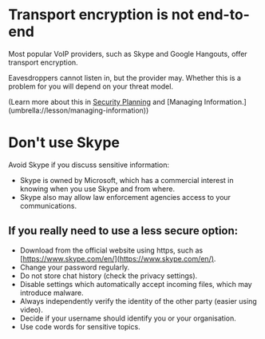 [Title]: # (Less Secure Options)
[Order]: # (3)

# Transport encryption is not end-to-end

Most popular VoIP providers, such as Skype and Google Hangouts, offer transport encryption. 

Eavesdroppers cannot listen in, but the provider may. Whether this is a problem for you will depend on your threat model.

(Learn more about this in [Security Planning](umbrella://lesson/security-planning) and [Managing Information.] (umbrella://lesson/managing-information))

# Don't use Skype 

Avoid Skype if you discuss sensitive information: 

*	Skype is owned by Microsoft, which has a commercial interest in knowing when you use Skype and from where. 
*	Skype also may allow law enforcement agencies access to your communications.

## If you really need to use a less secure option: 

*   Download from the official website using https, such as [https://www.skype.com/en/](https://www.skype.com/en/).
*   Change your password regularly.
*   Do not store chat history (check the privacy settings).
*   Disable settings which automatically accept incoming files, which may introduce malware.
*   Always independently verify the identity of the other party (easier using video).
*   Decide if your username should identify you or your organisation.
*   Use code words for sensitive topics.
